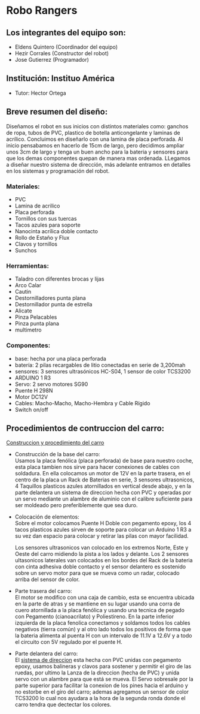 # Robo Rangers 

## Los integrantes del equipo son:
- Eldens Quintero  (Coordinador del equipo)  
- Hezir Corrales (Constructor del robot)
- Jose Gutierrez (Programador)
  
## Institución: Instituo América 
- Tutor: Hector Ortega
  
## Breve resumen del diseño:
Diseñamos el robot en sus inicios con distintos materiales como: ganchos de ropa, tubos de PVC, plastico de botella anticongelante y laminas de acrílico. Concluimos en diseñarlo con una lamina de placa perforada. Al inicio pensabamos en hacerlo de 15cm de largo, pero decidimos ampliar unos 3cm de largo y tenga un buen ancho para la bateria y sensores para que los demas componentes quepan de manera mas ordenada. LLegamos a diseñar nuestro sistema de dirección, más adelante entramos en detalles en los sistemas y programación del robot. 

### Materiales:                                                                                                                
-  PVC                                                                                                                         
-  Lamina de acrilico                                                                                                           
-  Placa perforada                                                                                                                  
-  Tornillos con sus tuercas                                                                                                    
-  Tacos azules para soporte                                                                                                   
-  Nanocinta acrílica doble contacto                                                                                            
-  Rollo de Estaño y Flux                                                                                                      
-  Clavos y tornillos                                                                                                           
-  Sunchos                                                                                                                      

### Herramientas:
-  Taladro con diferentes brocas y lijas
-  Arco Calar
-  Cautin
-  Destornilladores punta plana
-  Destornillador punta de estrella
-  Alicate
-  Pinza Pelacables
-  Pinza punta plana
-  multimetro

### Componentes:
-  base: hecha por una placa perforada
-  batería: 2 pilas recargables de litio conectadas en serie de 3,200mah
-  sensores: 3 sensores ultrasónicos HC-S04, 1 sensor de color TCS3200
-  ARDUINO 1 R3
-  Servo: 2 servo motores SG90
-  Puente H 298N
-  Motor DC12V
-  Cables: Macho-Macho, Macho-Hembra y Cable Rígido
-  Switch on/off

## Procedimientos de contruccion del carro:

[Construccion y procedimiento del carro ](./other/)

- Construcción de la base del carro:  
Usamos la placa fenólica (placa perforada) de base para nuestro coche, esta placa tambien nos sirve para hacer conexiones de cables con soldadura.
En ella colocamos un motor de 12V en la parte trasera, en el centro de la placa un Rack de Baterias en serie, 3 sensores ultrasonicos, 4 Taquillos plasticos azules atornillados en vertical desde abajo, y en la parte delantera un sistema de direccion hecha con PVC y operadas por un servo mediante un alambre de aluminio con el calibre suficiente para ser moldeado pero preferiblemente que sea duro.

- Colocación de elementos:  
Sobre el motor colocamos Puente H Doble con pegamento epoxy, los 4 tacos plasticos azules sirven de soporte para colocar un Arduino 1 R3 a su vez dan espacio para colocar y retirar las pilas con mayor facilidad.

  Los sensores ultrasonicos van colocado en los extremos Norte, Este y Oeste del carro midiendo la pista a los lados y delante.
  Los 2 sensores ultasonicos laterales van colocados en los bordes del Rack de la bateria con cinta adhesiva doble contacto y el sensor delantero es sostenido sobre un servo motor para que se mueva como un radar, colocado arriba del sensor de color. 


- Parte trasera del carro:  
El motor se modifico con una caja de cambio, esta se encuentra ubicada en la parte de atras y se mantiene en su lugar usando una corra de cuero atornillada a la placa fenólica y usando una tecnica de pegado con Pegamento (cianoacrilato) y Poliestireno.
En la parte inferior izquierda de la placa fenolica conectamos y soldamos todos los cables negativos (tierra común) y al otro lado todos los positivos de forma que la bateria alimenta al puenta H con un intervalo de 11.1V a 12.6V y a todo el circuito con 5V regulado por el puente H.

- Parte delantera del carro:  
El [sistema de direccion](schemes/Lanza_de_la_dirección.jpeg) esta hecha con PVC unidas con pegamento epoxy, usamos balineras y clavos para sostener y permitir el giro de las ruedas, por ultimo la Lanza de la direccion (hecha de PVC) y unida servo con un alambre para que está se mueva. El Servo sobresale por la parte superior para facilitar la conexion de los pines hacia el arduino y no estorbe en el giro del carro; ademas agregamos un sensor de color TCS3200 lo cual nos ayudara a la hora de la segunda ronda donde el carro tendra que dectectar los colores.
